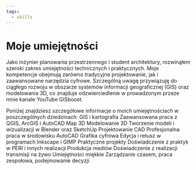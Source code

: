 ```yaml
---
tags:
  - skills
---
```

# Moje umiejętności

Jako inżynier planowania przestrzennego i student architektury, rozwinąłem szeroki zakres umiejętności technicznych i praktycznych. Moje kompetencje obejmują zarówno tradycyjne projektowanie, jak i zaawansowane narzędzia cyfrowe. Szczególną uwagę przywiązuję do ciągłego rozwoju w obszarze systemów informacji geograficznej (GIS) oraz modelowania 3D, co znajduje odzwierciedlenie w prowadzonym przeze mnie kanale YouTube GISboost.

Poniżej znajdziesz szczegółowe informacje o moich umiejętnościach w poszczególnych dziedzinach:
GIS i kartografia
Zaawansowana praca z QGIS, ArcGIS i AutoCAD Map 3D
Modelowanie 3D
Tworzenie modeli i wizualizacji w Blender oraz SketchUp
Projektowanie CAD
Profesjonalna praca w środowisku AutoCAD
Grafika cyfrowa
Edycja i retusz w programach Inkscape i GIMP
Praktyczne projekty
Doświadczenie z praktyk w PERI i innych realizacji
Produkcja mediów
Doświadczenie z realizacji transmisji na żywo
Umiejętności miękkie
Zarządzanie czasem, praca zespołowa, podejmowanie decyzji